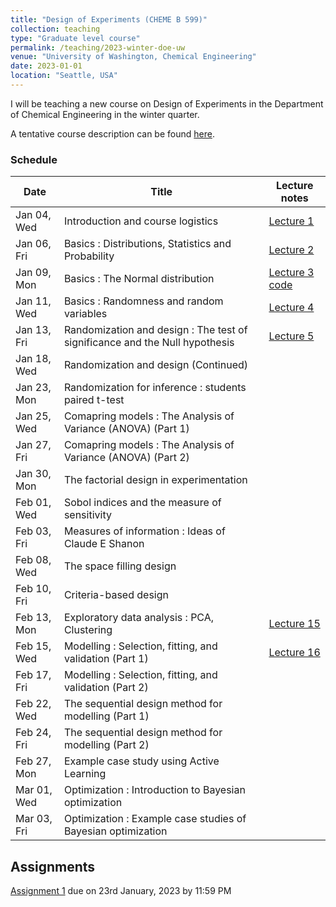 ```yaml
---
title: "Design of Experiments (CHEME B 599)"
collection: teaching
type: "Graduate level course"
permalink: /teaching/2023-winter-doe-uw
venue: "University of Washington, Chemical Engineering"
date: 2023-01-01
location: "Seattle, USA"
---
```



I will be teaching a new course on Design of Experiments in the Department of Chemical Engineering in the winter quarter. 

A tentative course description can be found [here](http://kiranvad.github.io/files/teaching/DOE/course_description.pdf). 

### Schedule

| Date | Title|  Lecture notes |
| --------|------ | ------------------------------------------------------------ |
| Jan 04, Wed    | Introduction and course logistics   | [Lecture 1](http://kiranvad.github.io/files/teaching/DOE/lec01.pdf)|
| Jan 06, Fri    | Basics : Distributions, Statistics and Probability   | [Lecture 2](http://kiranvad.github.io/files/teaching/DOE/lec02.pdf)|
| Jan 09, Mon    | Basics : The Normal distribution   | [Lecture 3](http://kiranvad.github.io/files/teaching/DOE/lec03.pdf) [code](https://github.com/kiranvad/DOE/blob/master/Lecture%2003.ipynb)|
| Jan 11, Wed    | Basics : Randomness and random variables   | [Lecture 4](http://kiranvad.github.io/files/teaching/DOE/lec04.pdf)|
| Jan 13, Fri    | Randomization and design : The test of significance and the Null hypothesis | [Lecture 5](http://kiranvad.github.io/files/teaching/DOE/lec05.pdf)|
| Jan 18, Wed    | Randomization and design (Continued)   | |
| Jan 23, Mon    | Randomization for inference : students paired t-test   | |
| Jan 25, Wed    | Comapring models :  The Analysis of Variance (ANOVA) (Part 1)| |
| Jan 27, Fri    | Comapring models :  The Analysis of Variance (ANOVA) (Part 2)   | |
| Jan 30, Mon    | The factorial design in experimentation   | |
| Feb 01, Wed    | Sobol indices and the measure of sensitivity| |
| Feb 03, Fri    | Measures of information : Ideas of Claude E Shanon   | |
| Feb 08, Wed    | The space filling design   | |
| Feb 10, Fri    | Criteria-based design   | |
| Feb 13, Mon    | Exploratory data analysis : PCA, Clustering   | [Lecture 15](http://kiranvad.github.io/files/teaching/DOE/lec15.pdf)|
| Feb 15, Wed    | Modelling : Selection, fitting, and validation (Part 1)   |[Lecture 16](http://kiranvad.github.io/files/teaching/DOE/lec16.pdf) |
| Feb 17, Fri    | Modelling : Selection, fitting, and validation (Part 2)   | |
| Feb 22, Wed    | The sequential design method for modelling (Part 1)   | |
| Feb 24, Fri    | The sequential design method for modelling (Part 2)   | |
| Feb 27, Mon    | Example case study using Active Learning   | |
| Mar 01, Wed    | Optimization : Introduction to Bayesian optimization   | |
| Mar 03, Fri    | Optimization : Example case studies of Bayesian optimization   ||

## Assignments

[Assignment 1](http://kiranvad.github.io/files/teaching/DOE/asg01.pdf) due on 23rd January, 2023 by 11:59 PM

